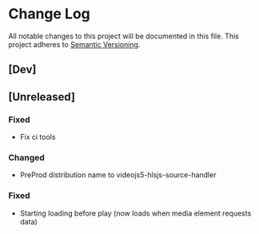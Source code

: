 # Change Log
All notable changes to this project will be documented in this file.
This project adheres to [Semantic Versioning](http://semver.org/).

## [Dev]

## [Unreleased]
### Fixed
- Fix ci tools

### Changed
- PreProd distribution name to videojs5-hlsjs-source-handler

### Fixed
- Starting loading before play (now loads when media element requests data)
